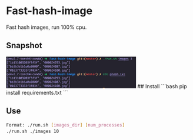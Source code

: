 # Fast-hash-image
Fast hash images, run 100% cpu.

## Snapshot
<img src="./snapshot/img1.png" width="70%" height="70%" />
## Install
```bash
pip install requirements.txt
```

## Use
```bash
Format: ./run.sh [images_dir] [num_processes]
./run.sh ./images 10
```
